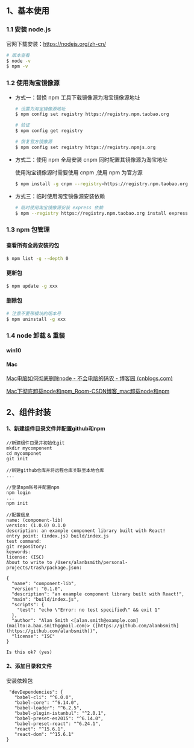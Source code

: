 ## 1、基本使用

### 1.1 安装 node.js

官网下载安装：https://nodejs.org/zh-cn/

```bash
# 版本查看
$ node -v
$ npm -v
```

### 1.2 使用淘宝镜像源

- 方式一：替换 npm 工具下载镜像源为淘宝镜像源地址

  ```bash
  # 设置为淘宝镜像源地址
  $ npm config set registry https://registry.npm.taobao.org
  
  # 验证
  $ npm config get registry
  
  # 恢复官方镜像源
  $ npm config set registry https://registry.npmjs.org
  ```

- 方式二：使用 npm 全局安装 cnpm 同时配置其镜像源为淘宝地址

  使用淘宝镜像源时需要使用 cnpm ,使用 npm 为官方源

  ```bash
  $ npm install -g cnpm --registry=https://registry.npm.taobao.org
  ```

- 方式三：临时使用淘宝镜像源安装依赖

  ```bash
  # 临时使用淘宝镜像源安装 express 依赖
  $ npm --registry https://registry.npm.taobao.org install express
  ```

### 1.3 npm 包管理

#### 查看所有全局安装的包

```bash
$ npm list -g --depth 0
```

#### 更新包

```bash
$ npm update -g xxx
```

#### 删除包

```bash
# 注意不要带模块的版本号
$ npm uninstall -g xxx
```

### 1.4 node 卸载 & 重装

#### win10



#### Mac

[Mac电脑如何彻底删除node - 不会电脑的码农 - 博客园 (cnblogs.com)](https://www.cnblogs.com/ChenGuangW/p/11398367.html)

[Mac下彻底卸载node和npm_Room-CSDN博客_mac卸载node和npm](https://blog.csdn.net/shiquanqq/article/details/78032943)





## 2、组件封装

#### 1、新建组件目录文件并配置github和npm

````
//新建组件目录并初始化git
mkdir mycomponent
cd mycomponet
git init

//新建github仓库并将远程仓库关联至本地仓库
...

//登录npm账号并配置npm
npm login
...
npm init

//配置信息
name: (component-lib)
version: (1.0.0) 0.1.0
description: an example component library built with React!
entry point: (index.js) build/index.js
test command:
git repository:
keywords:
license: (ISC)
About to write to /Users/alanbsmith/personal-projects/trash/package.json:

{
  "name": "component-lib",
  "version": "0.1.0",
  "description": "an example component library built with React!",
  "main": "build/index.js",
  "scripts": {
    "test": "echo \"Error: no test specified\" && exit 1"
  },
  "author": "Alan Smith <[alan.smith@example.com](mailto:a.bax.smith@gmail.com)> ([https://github.com/alanbsmith](https://github.com/alanbsmith))",
  "license": "ISC"
}

Is this ok? (yes)
````

#### 2、添加目录和文件




安装依赖包  

````
 "devDependencies": {
   "babel-cli": "^6.0.0",
   "babel-core": "^6.14.0",
   "babel-loader": "^6.2.5",
   "babel-plugin-istanbul": "^2.0.1",
   "babel-preset-es2015": "^6.14.0",
   "babel-preset-react": "^6.24.1",
   "react": "^15.6.1",
   "react-dom": "^15.6.1"
}
````







